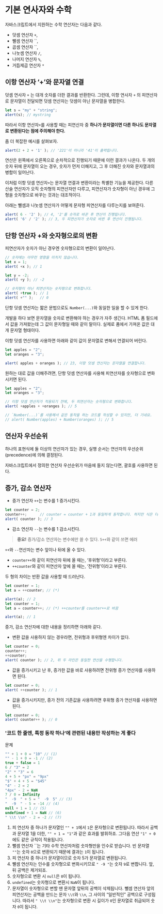 # 기본 연사자와 수학

자바스크립트에서 지원하는 수학 연산자는 다음과 같다.

- 덧셈 연산자 `+`,
- 뺄셈 연산자 ``,
- 곱셈 연산자 ``,
- 나눗셈 연산자 `/`,
- 나머지 연산자 `%`,
- 거듭제곱 연산자 `*`

## 이항 연산자 ‘+’와 문자열 연결

덧셈 연사자 `+` 는 대개 숫자를 더한 결과를 반환한다. 그런데, 이항 연사자 `+` 의 피연산자로 문자열이 전달되면 덧셈 연산자는 덧셈이 아닌 문자열을 병합한다.

```jsx
let s = "my" + "string";
alert(s); // mystring
```

따라서 이항 연산자`+`를 사용할 때는 피연산자 중 **하나가 문자열이면 다른 하나도 문자열로 변환된다는 점에 주의해야 한다.**

좀 더 복잡한 예시를 살펴보자.

```jsx
alert(2 + 2 + '1' ); // '221'이 아니라 '41'이 출력됩니다.
```

연산은 왼쪽에서 오른쪽으로 순차적으로 진행되기 때문에 이런 결과가 나온다. 두 개의 숫자 뒤에 문자열이 오는 경우, 숫자가 먼저 더해지고, 그 후 더해진 숫자와 문자열과의 병합이 일어난다.

이처럼 이항 덧셈 연산자`+`는 문자열 연결과 변환이라는 특별한 기능을 제공한다. 다른 산술 연산자가 오직 숫자형의 피연산자만 다루고, 피연산자가 숫자형이 아닌 경우에 그 형을 숫자형으로 바꾸는 것과는 대조적이다.

아래는 뺄셈과 나눗셈 연산자가 어떻게 문자형 피연산자를 다루는지를 보여준다.

```jsx
alert( 6 - '2' ); // 4, '2'를 숫자로 바꾼 후 연산이 진행됩니다.
alert( '6' / '2' ); // 3, 두 피연산자가 숫자로 바뀐 후 연산이 진행됩니다.
```

## 단항 연산자 +와 숫자형으로의 변환

피연산자가 숫자가 아닌 경우엔 숫자형으로의 변환이 일어난다.

```jsx
// 숫자에는 아무런 영향을 미치지 않습니다.
let x = 1;
alert( +x ); // 1

let y = -2;
alert( +y ); // -2

// 숫자형이 아닌 피연산자는 숫자형으로 변화합니다.
alert( +true ); // 1
alert( +"" );   // 0
```

단항 덧셈 연산자는 짧은 문법으로도 `Number(...)`와 동일한 일을 할 수 있게 한다.

개발을 하다 보면 문자열을 숫자로 변환해야 하는 경우가 자주 생긴다. HTML 폼 필드에서 값을 가져왔는데 그 값이 문자형일 때와 같이 말이다. 실제로 폼에서 가져온 값은 대개 문자열 형태이다.

이항 덧셈 연산자를 사용하면 아래와 같이 값이 문자열로 변해셔 연결되어 버린다.

```jsx
let apples = "2";
let oranges = "3";

alert( apples + oranges ); // 23, 이항 덧셈 연산자는 문자열을 연결합니다.
```

원하는 대로 값을 더해주려면, 단항 덧셈 연산자를 사용해 피연산자를 숫자형으로 변화시키면 된다.

```jsx
let apples = "2";
let oranges = "3";

// 이항 덧셈 연산자가 적용되기 전에, 두 피연산자는 숫자형으로 변화합니다.
alert( +apples + +oranges ); // 5

// `Number(...)`를 사용해서 같은 동작을 하는 코드를 작성할 수 있지만, 더 기네요.
// alert( Number(apples) + Number(oranges) ); // 5
```

## 연산자 우선순위

하나의 표현식에 둘 이상의 연산자가 있는 경우, 실행 순서는 연산자의 우선순위(precedence)에 의해 결정된다.

자바스크립트에서 정의한 연산자 우선순위가 마음에 들지 않는다면, 괄호를 사용하면 된다.

## 증가, 감소 연산자

- 증가 연산자 `++`는 변수를 1 증가시킨다.

```jsx
let counter = 2;
counter++;      // counter = counter + 1과 동일하게 동작합니다. 하지만 식은 더 짧습니다.
alert( counter ); // 3
```

- 감소 연산자 `--`는 변수를 1 감소시킨다.

> **중요!** 증가/감소 연산자는 변수에만 쓸 수 있다. `5++`와 같이 쓰면 에러

`++`와 `--`연산자는 변수 앞이나 뒤에 올 수 있다.

- `counter++`와 같이 피연산자 뒤에 올 때는, ‘후위형’이라고 부른다.
- `++counter`와 같이 피연산자 앞에 올 때는, ‘전위형’이라고 부른다.

두 형의 차이는 반환 값을 사용할 때 드러난다.

```jsx
let counter = 1;
let a = ++counter; // (*)

alert(a); // 2
let counter = 1;
let a = counter++; // (*) ++counter를 counter++로 바꿈

alert(a); // 1
```

증가, 감소 연산자에 대한 내용을 정리하면 아래와 같다.

- 변환 값을 사용하지 않는 경우라면, 전위형과 후위형엔 차이가 없다.

```jsx
let counter = 0;
counter++;
++counter;
alert( counter ); // 2, 위 두 라인은 동일한 연산을 수행합니다.
```

- 값을 증가시키고 난 후, 증가한 값을 바로 사용하려면 전위형 증가 연산자를 사용하면 된다.

```jsx
let counter = 0;
alert( ++counter ); // 1
```

- 값을 증가시키지만, 증가 전의 기존값을 사용하려면 후위형 증가 연산자를 사용하면 된다.

```jsx
let counter = 0;
alert( counter++ ); // 0
```

### **'코드 한 줄엔, 특정 동작 하나’에 관련된 내용만 작성하는 게 좋다**

문제

```jsx
"" + 1 + 0 = "10" // (1)
"" - 1 + 0 = -1 // (2)
true + false = 1
6 / "3" = 2
"2" * "3" = 6
4 + 5 + "px" = "9px"
"$" + 4 + 5 = "$45"
"4" - 2 = 2
"4px" - 2 = NaN
7 / 0 = Infinity
"  -9  " + 5 = "  -9  5" // (3)
"  -9  " - 5 = -14 // (4)
null + 1 = 1 // (5)
undefined + 1 = NaN // (6)
" \\t \\n" - 2 = -2 // (7)
```

1. 피 연산자 중 하나가 문자열인 `"" + 1`에서 `1`은 문자형으로 변환됩니다. 따라서 공백과 문자열 1을 더한, `"" + 1 = "1"`과 같은 효과를 발휘하죠. 그다음 연산 `"1" + 0`에도 같은 규칙이 적용됩니다.
2. 뺄셈 연산자 ``는 기타 수학 연산자처럼 숫자형만을 인수로 받습니다. 빈 문자열 `""`는 숫자 `0`으로 변환되기 때문에 결과는 `1`이 됩니다.
3. 피 연산자 중 하나가 문자열이므로 숫자 5가 문자열로 변환됩니다.
4. 뺄셈 연산자는 인수를 숫자형으로 변화시키므로 `" -9 "`는 숫자 `9`로 변합니다. 앞, 뒤 공백은 제거되죠.
5. 숫자형으로 변환 시 `null`은 `0`이 됩니다.
6. `undefined`는 숫자형으로 변환시 `NaN`이 됩니다.
7. 문자열이 숫자형으로 변할 땐 문자열 앞뒤의 공백이 삭제됩니다. 뺄셈 연산자 앞의 피연산자는 공백을 만드는 문자 `\\t`와 `\\n`, 그 사이의 “일반적인” 공백으로 구성됩니다. 따라서 `" \\t \\n"`는 숫자형으로 변환 시 길이가 `0`인 문자열로 취급되어 숫자 `0`이 됩니다.